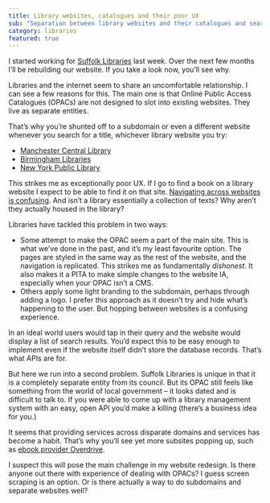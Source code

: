 ```yaml
---
title: Library websites, catalogues and their poor UX
sub: "Separation between library websites and their catalogues and search stuck in the mid-90s equals a poor user experience. How can libraries tackle this problem?"
category: libraries
featured: true
---
```

I started working for [Suffolk Libraries](https://suffolklibraries.co.uk) last week. Over the next few months I’ll be rebuilding our website. If you take a look now, you’ll see why.

Libraries and the internet seem to share an uncomfortable relationship. I can see a few reasons for this. The main one is that Online Public Access Catalogues (OPACs) are not designed to slot into existing websites. They live as separate entities.

That’s why you’re shunted off to a subdomain or even a different website whenever you search for a title, whichever library website you try:

*   [Manchester Central Library](https://librarycatalogue.manchester.gov.uk)
*   [Birmingham Libraries](https://library-opac.birmingham.gov.uk/cgi-bin/spydus.exe/MSGTRN/OPAC/HOME)
*   [New York Public Library](http://nypl.bibliocommons.com/)

This strikes me as exceptionally poor UX. If I go to find a book on a library website I expect to be able to find it on that site. [Navigating across websites is confusing](https://www.nngroup.com/articles/top-10-ia-mistakes/). And isn’t a library essentially a collection of texts? Why aren’t they actually housed in the library?

Libraries have tackled this problem in two ways:

*   Some attempt to make the OPAC seem a part of the main site. This is what we’ve done in the past, and it’s my least favourite option. The pages are styled in the same way as the rest of the website, and the navigation is replicated. This strikes me as fundamentally *dishonest*. It also makes it a PITA to make simple changes to the website IA, especially when your OPAC isn’t a CMS.
*   Others apply some light branding to the subdomain, perhaps through adding a logo. I prefer this approach as it doesn’t try and hide what’s happening to the user. But hopping between websites is a confusing experience.

In an ideal world users would tap in their query and the website would display a list of search results. You’d expect this to be easy enough to implement even if the website itself didn’t store the database records. That’s what APIs are for.

But here we run into a second problem. Suffolk Libraries is unique in that it is a completely separate entity from its council. But its OPAC still feels like something from the world of local government – it looks dated and is difficult to talk to. If you were able to come up with a library management system with an easy, open API you’d make a killing (there’s a business idea for you.)

It seems that providing services across disparate domains and services has become a habit. That’s why you’ll see yet more subsites popping up, such as [ebook provider Overdrive](https://manchesterdownload.lib.overdrive.com/).

I suspect this will pose the main challenge in my website redesign. Is there anyone out there with experience of dealing with OPACs? I guess screen scraping is an option. Or is there actually a way to do subdomains and separate websites well?

